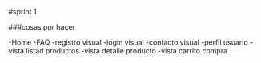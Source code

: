 #sprint 1

###cosas por hacer

-Home
-FAQ
-registro visual
-login visual
-contacto visual
-perfil usuario
-vista listad productos
-vista detalle producto
-vista carrito compra
